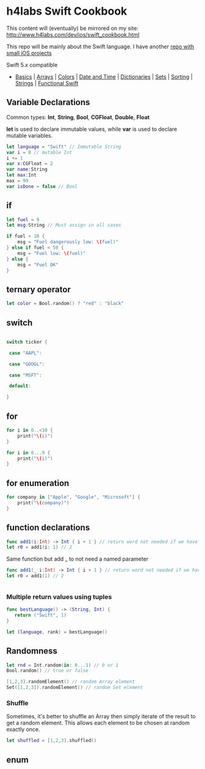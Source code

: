# h4labs Swift Cookbook

This content will (eventually) be mirrored on my site: http://www.h4labs.com/dev/ios/swift_cookbook.html

This repo will be mainly about the Swift language.  I have another [repo with small iOS projects](https://github.com/melling/ios_topics/blob/master/README.md)

Swift 5.x compatible

- [Basics](README.md) | [Arrays](array.md) | [Colors](color.md) | [Date and Time](Dates/README.md) | [Dictionaries](dictionary.md) | [Sets](sets.md) | [Sorting](sorting.md) | [Strings](strings.md) | [Functional Swift](functional.md)

## Variable Declarations

Common types: **Int**, **String**, **Bool**, **CGFloat**, **Double**, **Float**

**let** is used to declare immutable values, while **var** is used to declare mutable variables.

```swift
let language = "Swift" // Immutable String
var i = 0 // mutable Int
i += 1
var x:CGFloat = 2
var name:String
let max:Int
max = 99
var isDone = false // Bool
```

## if

```swift
let fuel = 9
let msg:String // Must assign in all cases

if fuel < 10 {
    msg = "Fuel dangerously low: \(fuel)"
} else if fuel < 50 {
    msg = "Fuel low: \(fuel)"
} else {
    msg = "Fuel OK"
}
```

## ternary operator

```swift
let color = Bool.random() ? "red" : "black"
```

## switch

```swift

switch ticker {

 case "AAPL":

 case "GOOGL":

 case "MSFT":

 default:

}

```

## for

```swift
for i in 0..<10 {
    print("\(i)")
}

for i in 0...9 {
    print("\(i)")
}
```

## for enumeration

```swift
for company in ["Apple", "Google", "Microsoft"] {
    print("\(company)")
}
```

## function declarations

```swift
func add1(i:Int) -> Int { i + 1 } // return word not needed if we have 1 expression
let r0 = add1(i: 1) // 2
```

Same function but add _ to not need a named parameter

```swift
func add1(_ i:Int) -> Int { i + 1 } // return word not needed if we have 1 expression
let r0 = add1(1) // 2
```


```swift

```
### Multiple return values using tuples

```swift
func bestLanguage() -> (String, Int) {
   return ("Swift", 1)
}

let (language, rank) = bestLanguage()
```

## Randomness

```swift
let rnd = Int.random(in: 0...1) // 0 or 1
Bool.random() // true or false

[1,2,3].randomElement() // random Array element
Set([1,2,3]).randomElement() // random Set element
```

### Shuffle

Sometimes, it's better to shuffle an Array then simply iterate of the result to get a random element.  This allows each element to be chosen at random exactly once.

```swift
let shuffled = [1,2,3].shuffled()
```
## enum




